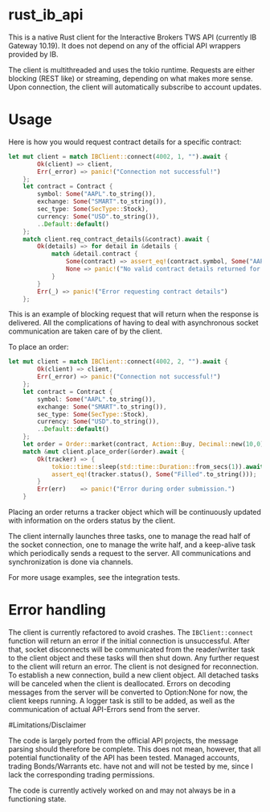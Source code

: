 # rust_ib_api

This is a native Rust client for the Interactive Brokers TWS API (currently IB Gateway 10.19). It does not depend on any of the official API wrappers provided by IB.

The client is multithreaded and uses the tokio runtime. Requests are either blocking (REST like) or streaming, depending on what makes more sense. Upon connection, the client will automatically subscribe to account updates.

# Usage

Here is how you would request contract details for a specific contract:

```rust
let mut client = match IBClient::connect(4002, 1, "").await {
        Ok(client) => client,
        Err(_error) => panic!("Connection not successful!")
    };
    let contract = Contract {
        symbol: Some("AAPL".to_string()),
        exchange: Some("SMART".to_string()),
        sec_type: Some(SecType::Stock),
        currency: Some("USD".to_string()),
        ..Default::default()
    }; 
    match client.req_contract_details(&contract).await {
        Ok(details) => for detail in &details {
            match &detail.contract {
                Some(contract) => assert_eq!(contract.symbol, Some("AAPL".to_string())),
                None => panic!("No valid contract details returned for AAPL")
            }
        }
        Err(_) => panic!("Error requesting contract details")
    };
```
This is an example of blocking request that will return when the response is delivered. All the complications of having to deal with asynchronous socket communication are taken care of by the client.

To place an order:
```rust
let mut client = match IBClient::connect(4002, 2, "").await {
        Ok(client) => client,
        Err(_error) => panic!("Connection not successful!")
    };
    let contract = Contract {
        symbol: Some("AAPL".to_string()),
        exchange: Some("SMART".to_string()),
        sec_type: Some(SecType::Stock),
        currency: Some("USD".to_string()),
        ..Default::default()
    };
    let order = Order::market(contract, Action::Buy, Decimal::new(10,0));
    match &mut client.place_order(&order).await {
        Ok(tracker) => {
            tokio::time::sleep(std::time::Duration::from_secs(1)).await;
            assert_eq!(tracker.status(), Some("Filled".to_string()));
        }
        Err(err)    => panic!("Error during order submission.")
    }
```
Placing an order returns a tracker object which will be continuously updated with information on the orders status by the client.

The client internally launches three tasks, one to manage the read half of the socket connection, one to manage the write half, and a keep-alive task which periodically sends a request to the server. All communications and synchronization is done via channels.

For more usage examples, see the integration tests.

# Error handling

The client is currently refactored to avoid crashes. The `IBClient::connect` function will return an error if the initial connection is unsuccessful. After that, socket disconnects will be communicated from the reader/writer task to the client object and these tasks will then shut down. Any further request to the client will return an error. The client is not designed for reconnection. To establish a new connection, build a new client object. All detached tasks will be canceled when the client is deallocated. Errors on decoding messages from the server will be converted to Option:None for now, the client keeps running. A logger task is still to be added, as well as the communication of actual API-Errors send from the server.

#Limitations/Disclaimer

The code is largely ported from the official API projects, the message parsing should therefore be complete. This does not mean, however, that all potential functionality of the API has been tested. Managed accounts, trading Bonds/Warrants etc. have not and will not be tested by me, since I lack the corresponding trading permissions.

The code is currently actively worked on and may not always be in a functioning state.